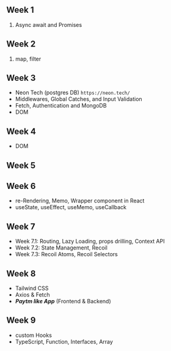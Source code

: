 ## Week 1
1. Async await and Promises

## Week 2
1. map, filter

## Week 3
- Neon Tech (postgres DB) `https://neon.tech/`
- Middlewares, Global Catches, and Input Validation
- Fetch, Authentication and MongoDB
- DOM

## Week 4
- DOM

## Week 5

## Week 6
- re-Rendering, Memo, Wrapper component in React
- useState, useEffect, useMemo, useCallback

## Week 7
- Week 7.1: Routing, Lazy Loading, props drilling, Context API
- Week 7.2: State Management, Recoil
- Week 7.3: Recoil Atoms, Recoil Selectors

## Week 8
- Tailwind CSS
- Axios & Fetch
- ***Paytm like App*** (Frontend & Backend)

## Week 9
- custom Hooks
- TypeScript, Function, Interfaces, Array